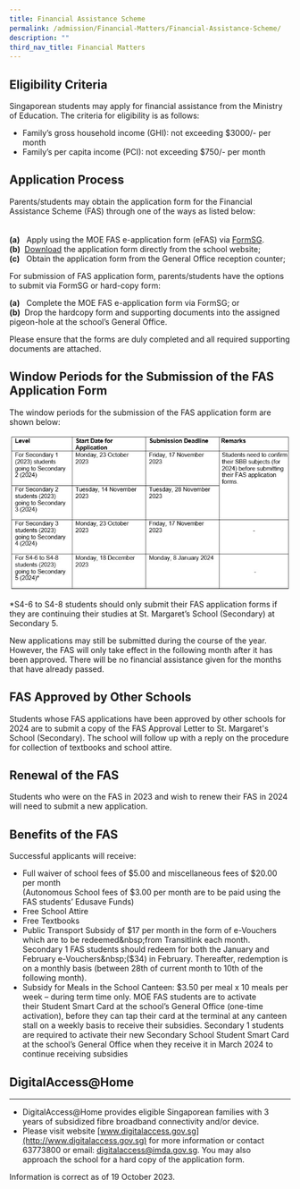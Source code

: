 ```yaml
---
title: Financial Assistance Scheme
permalink: /admission/Financial-Matters/Financial-Assistance-Scheme/
description: ""
third_nav_title: Financial Matters
---
```

Eligibility Criteria
----------------------------
Singaporean students may apply for financial assistance from the Ministry of Education. The&nbsp;criteria for eligibility is as follows:

* Family’s gross household income (GHI): not exceeding $3000/- per month
* Family’s per capita income (PCI): not exceeding $750/- per month

Application Process 
----------------------------
Parents/students may obtain the application form for the Financial Assistance Scheme (FAS) through one of the ways as listed below:&nbsp;<br><br>
<br>
**(a)**&nbsp;&nbsp; Apply using the MOE FAS e-application form (eFAS) via [FormSG](https://go.gov.sg/moe-efas).
<br>**(b)**&nbsp; [Download](/files/2024%20moe%20fas%20application%20form.pdf) the application form directly from the school website;&nbsp;
<br>**(c)**&nbsp;&nbsp; Obtain the application form from the General Office reception counter;

For submission of FAS application form, parents/students have the options to submit via FormSG or hard-copy form:

**(a)**&nbsp;&nbsp; Complete the MOE FAS e-application form via FormSG; or<br>
**(b)**&nbsp; Drop the hardcopy form and supporting documents into the assigned pigeon-hole at the school’s General Office.<br>

Please ensure that the forms are duly completed and&nbsp;all required supporting documents are attached.
  

Window Periods for the Submission of the FAS Application Form
-------------------------------------------------------------
The window periods for the submission of the FAS application form are shown below:

![](/images/fas%20application%20table.jpg)

*S4-6 to S4-8 students should only submit their FAS application forms if they are continuing their studies at St. Margaret’s School (Secondary) at Secondary 5.

New applications may still be submitted during the course of the year. However, the FAS will only take effect in the following month after it has been approved. There will be no financial assistance given for the months that have already passed.&nbsp;

  

FAS Approved by Other Schools
----------------------------------

Students whose FAS applications have been approved by other schools for 2024 are to submit a copy of the FAS Approval Letter to St. Margaret's School (Secondary).&nbsp;The school will follow up with a reply on the procedure for collection of textbooks and school attire.

  

Renewal of the FAS
------------------

Students who were on the FAS in 2023 and wish to renew their FAS in 2024 will need to submit a new application.&nbsp;




Benefits of the FAS
---------------

Successful applicants will receive:

*   Full waiver of school fees of $5.00 and miscellaneous fees of $20.00 per month&nbsp;<br>(Autonomous School fees of $3.00 per month are to be paid using the FAS students’ Edusave Funds)
*   Free School Attire
*   Free Textbooks
*   Public Transport Subsidy of $17 per month in the form of e-Vouchers which are to be redeemed&nbsp;from Transitlink each month. Secondary 1 FAS students should redeem for both the January and February e-Vouchers&nbsp;($34) in February. Thereafter, redemption is on a monthly basis (between 28th of current month to 10th of the following month).
*   Subsidy for Meals in the School Canteen: $3.50 per meal x 10 meals per week – during term&nbsp;time only. MOE FAS students are to activate their&nbsp;Student Smart Card at&nbsp;the school’s General Office (one-time activation), before they can tap their card at the&nbsp;terminal at any canteen stall on a weekly basis to receive their subsidies. 
Secondary 1 students are&nbsp;required to activate their new Secondary School Student Smart Card at the school’s General Office when they receive it in March 2024 to continue receiving subsidies

DigitalAccess@Home
---------------
---------------
*   DigitalAccess@Home provides eligible Singaporean families with 3 years of subsidized fibre broadband connectivity and/or device.
*   Please visit website [www.digitalaccess.gov.sg](http://www.digitalaccess.gov.sg) for more information&nbsp;or contact 63773800 or email:&nbsp;[digitalaccess@imda.gov.sg](mailto:digitalaccess@imda.gov.sg). You may also approach&nbsp;the school for a hard copy of the application form.


 Information is correct as of 19 October 2023.